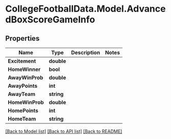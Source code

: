 # CollegeFootballData.Model.AdvancedBoxScoreGameInfo

## Properties

Name | Type | Description | Notes
------------ | ------------- | ------------- | -------------
**Excitement** | **double** |  | 
**HomeWinner** | **bool** |  | 
**AwayWinProb** | **double** |  | 
**AwayPoints** | **int** |  | 
**AwayTeam** | **string** |  | 
**HomeWinProb** | **double** |  | 
**HomePoints** | **int** |  | 
**HomeTeam** | **string** |  | 

[[Back to Model list]](../README.md#documentation-for-models) [[Back to API list]](../README.md#documentation-for-api-endpoints) [[Back to README]](../README.md)

